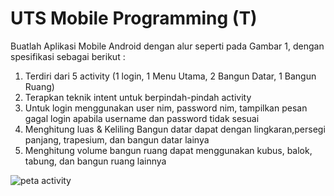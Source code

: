 # UTS Mobile Programming (T)
Buatlah Aplikasi Mobile Android dengan alur seperti pada Gambar 1, dengan spesifikasi sebagai berikut :
1. Terdiri dari 5 activity (1 login, 1 Menu Utama, 2 Bangun Datar, 1 Bangun Ruang)
2. Terapkan teknik intent untuk berpindah-pindah activity
3. Untuk login menggunakan user nim, password nim, tampilkan pesan gagal login apabila username dan password tidak sesuai
4. Menghitung luas & Keliling Bangun datar dapat dengan lingkaran,persegi panjang, trapesium, dan bangun datar lainya
5. Menghitung volume bangun ruang dapat menggunakan kubus, balok, tabung, dan bangun ruang lainnya

![peta activity](no.jpg)
